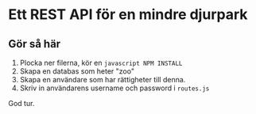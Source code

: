 # Ett REST API för en mindre djurpark
## Gör så här
1. Plocka ner filerna, kör en ```javascript NPM INSTALL ```
2. Skapa en databas som heter "zoo"
3. Skapa en användare som har rättigheter till denna.
4. Skriv in användarens username och password i ```routes.js```

God tur.